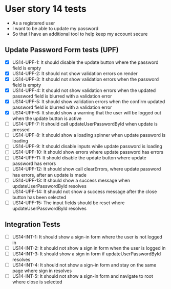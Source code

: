# User story 14 tests

- As a registered user
- I want to be able to update my password
- So that I have an additional tool to help keep my account secure

## Update Password Form tests (UPF)

- [x] US14-UPF-1: It should disable the update button where the password field is empty
- [x] US14-UPF-2: It should not show validation errors on render
- [x] US14-UPF-3: It should not show validation errors when the password field is empty
- [x] US14-UPF-4: It should not show validation errors when the updated password field is blurred with a validation error
- [x] US14-UPF-5: It should show validation errors when the confirm updated password field is blurred with a validation error
- [x] US14-UPF-6: It should show a warning that the user will be logged out when the update button is active
- [ ] US14-UPF-7: It should call updateUserPasswordById when update is pressed
- [ ] US14-UPF-8: It should show a loading spinner when update password is loading
- [ ] US14-UPF-9: It should disable inputs while update password is loading
- [ ] US14-UPF-10: It should show errors where update password has errors
- [ ] US14-UPF-11: It should disable the update button where update password has errors
- [ ] US14-UPF-12: It should show call clearErrors, where update password has errors, after an update is made
- [ ] US14-UPF-13: It should show a success message when updateUserPasswordById resolves
- [ ] US14-UPF-14: It should not show a success message after the close button has been selected
- [ ] US14-UPF-15: The input fields should be reset where updateUserPasswordById resolves

## Integration Tests

- [ ] US14-INT-1: It should show a sign-in form where the user is not logged in
- [ ] US14-INT-2: It should not show a sign in form when the user is logged in
- [ ] US14-INT-3: It should show a sign in form if updateUserPasswordById resolves
- [ ] US14-INT-4: It should not show a sign-in form and stay on the same page where sign in resolves
- [ ] US14-INT-5: It should not show a sign-in form and navigate to root where close is selected
